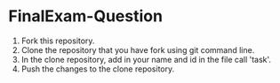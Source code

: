 # FinalExam-Question

1) Fork this repository.
2) Clone the repository that you have fork using git command line.
3) In the clone repository, add in your name and id in the file call 'task'. 
4) Push the changes to the clone repository.

